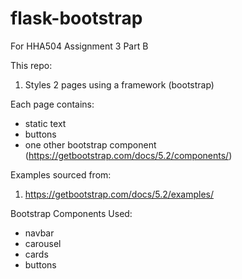 # flask-bootstrap
For HHA504 Assignment 3 Part B

This repo:
1. Styles 2 pages using a framework (bootstrap)


Each page contains:
- static text 
- buttons 
- one other bootstrap component (https://getbootstrap.com/docs/5.2/components/)


Examples sourced from:
1.  https://getbootstrap.com/docs/5.2/examples/

Bootstrap Components Used:
- navbar
- carousel
- cards
- buttons 
